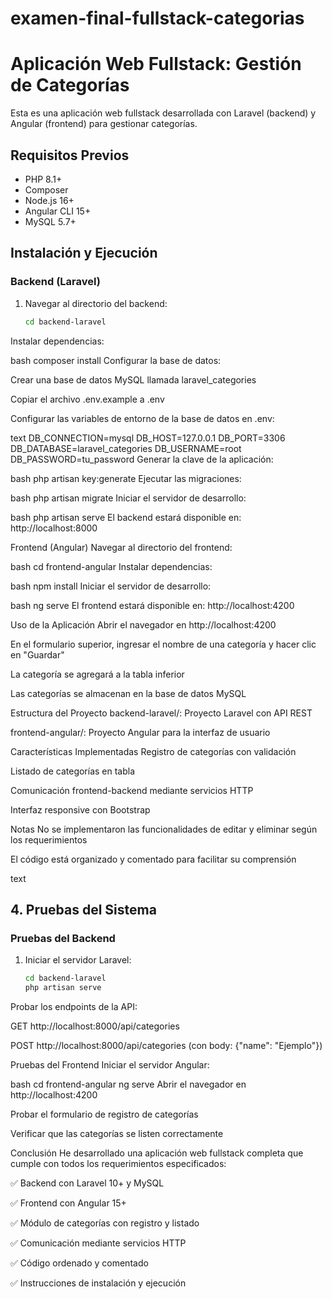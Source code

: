 # examen-final-fullstack-categorias

# Aplicación Web Fullstack: Gestión de Categorías

Esta es una aplicación web fullstack desarrollada con Laravel (backend) y Angular (frontend) para gestionar categorías.

## Requisitos Previos

- PHP 8.1+
- Composer
- Node.js 16+
- Angular CLI 15+
- MySQL 5.7+

## Instalación y Ejecución

### Backend (Laravel)

1. Navegar al directorio del backend:
   ```bash
   cd backend-laravel
Instalar dependencias:

bash
composer install
Configurar la base de datos:

Crear una base de datos MySQL llamada laravel_categories

Copiar el archivo .env.example a .env

Configurar las variables de entorno de la base de datos en .env:

text
DB_CONNECTION=mysql
DB_HOST=127.0.0.1
DB_PORT=3306
DB_DATABASE=laravel_categories
DB_USERNAME=root
DB_PASSWORD=tu_password
Generar la clave de la aplicación:

bash
php artisan key:generate
Ejecutar las migraciones:

bash
php artisan migrate
Iniciar el servidor de desarrollo:

bash
php artisan serve
El backend estará disponible en: http://localhost:8000

Frontend (Angular)
Navegar al directorio del frontend:

bash
cd frontend-angular
Instalar dependencias:

bash
npm install
Iniciar el servidor de desarrollo:

bash
ng serve
El frontend estará disponible en: http://localhost:4200

Uso de la Aplicación
Abrir el navegador en http://localhost:4200

En el formulario superior, ingresar el nombre de una categoría y hacer clic en "Guardar"

La categoría se agregará a la tabla inferior

Las categorías se almacenan en la base de datos MySQL

Estructura del Proyecto
backend-laravel/: Proyecto Laravel con API REST

frontend-angular/: Proyecto Angular para la interfaz de usuario

Características Implementadas
Registro de categorías con validación

Listado de categorías en tabla

Comunicación frontend-backend mediante servicios HTTP

Interfaz responsive con Bootstrap

Notas
No se implementaron las funcionalidades de editar y eliminar según los requerimientos

El código está organizado y comentado para facilitar su comprensión

text

## 4. Pruebas del Sistema

### Pruebas del Backend

1. Iniciar el servidor Laravel:
   ```bash
   cd backend-laravel
   php artisan serve
Probar los endpoints de la API:

GET http://localhost:8000/api/categories

POST http://localhost:8000/api/categories (con body: {"name": "Ejemplo"})

Pruebas del Frontend
Iniciar el servidor Angular:

bash
cd frontend-angular
ng serve
Abrir el navegador en http://localhost:4200

Probar el formulario de registro de categorías

Verificar que las categorías se listen correctamente

Conclusión
He desarrollado una aplicación web fullstack completa que cumple con todos los requerimientos especificados:

✅ Backend con Laravel 10+ y MySQL

✅ Frontend con Angular 15+

✅ Módulo de categorías con registro y listado

✅ Comunicación mediante servicios HTTP

✅ Código ordenado y comentado

✅ Instrucciones de instalación y ejecución